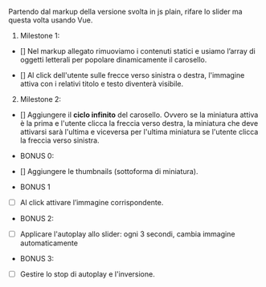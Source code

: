 Partendo dal markup della versione svolta in js plain, rifare lo slider ma questa volta usando Vue.

1. Milestone 1:

- [] Nel markup allegato rimuoviamo i contenuti statici e usiamo l’array di oggetti letterali per popolare dinamicamente il carosello.

- [] Al click dell'utente sulle frecce verso sinistra o destra, l'immagine attiva con i relativi titolo e testo diventerà visibile.

2. Milestone 2:
- [] Aggiungere il **ciclo infinito** del carosello. Ovvero se la miniatura attiva è la prima e l'utente clicca la freccia verso destra, la miniatura che deve attivarsi sarà l'ultima e viceversa per l'ultima miniatura se l'utente clicca la freccia verso sinistra.

- BONUS 0:

- [] Aggiungere le thumbnails (sottoforma di miniatura).

- BONUS 1

- [ ] Al click attivare l’immagine corrispondente.

- BONUS 2:

- [ ] Applicare l'autoplay allo slider: ogni 3 secondi, cambia immagine automaticamente

- BONUS 3:

- [ ] Gestire lo stop di autoplay e l'inversione.